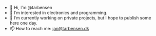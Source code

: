 - 👋 Hi, I’m @tarbensen
- 👀 I’m interested in electronics and programming.
- 🌱 I’m currently working on private projects, but I hope to publish some here one day.
- 📫 How to reach me: jan@tarbensen.dk

<!---
tarbensen/tarbensen is a ✨ special ✨ repository because its `README.md` (this file) appears on your GitHub profile.
You can click the Preview link to take a look at your changes.
--->
